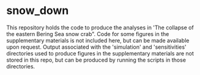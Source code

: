 # snow_down
This repository holds the code to produce the analyses in 'The collapse of the eastern Bering Sea snow crab". Code for some figures in the supplementary materials is not included here, but can be made available upon request. Output associated with the 'simulation' and 'sensitivities' directories used to produce figures in the supplementary materials are not stored in this repo, but can be produced by running the scripts in those directories.
